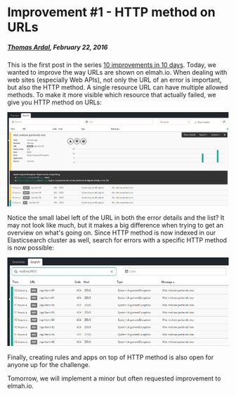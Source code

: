 # Improvement #1 - HTTP method on URLs

##### [Thomas Ardal](http://elmah.io/about/), February 22, 2016
 
This is the first post in the series [10 improvements in 10 days](ten-improvements-in-ten-days.md). Today, we wanted to improve the way URLs are shown on elmah.io. When dealing with web sites (especially Web APIs), not only the URL of an error is important, but also the HTTP method. A single resource URL can have multiple allowed methods. To make it more visible which resource that actually failed, we give you HTTP method on URLs:

![HTTP method on URL](/images/httpmethod.png)

Notice the small label left of the URL in both the error details and the list? It may not look like much, but it makes a big difference when trying to get an overview on what's going on. Since HTTP method is now indexed in our Elasticsearch cluster as well, search for errors with a specific HTTP method is now possible:

![Searching for HTTP method](/images/methodsearch.png)

Finally, creating rules and apps on top of HTTP method is also open for anyone up for the challenge.

Tomorrow, we will implement a minor but often requested improvement to elmah.io.

